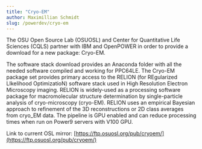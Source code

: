 ```yaml
---
title: "Cryo-EM"
author: Maximillian Schmidt
slug: /powerdev/cryo-em
---
```


The OSU Open Source Lab (OSUOSL) and Center for Quantitative Life Sciences (CQLS) partner with IBM and OpenPOWER in order to provide a download for a new package: Cryo-EM. 

The software stack download provides an Anaconda folder with all the needed software compiled and working for PPC64LE. The Cryo-EM package set provides primary access to the RELION (for REgularized LIkelihood OptimizatioN) software stack used in High Resolution Electron Microscopy imaging. RELION is widely-used as a processing software package for macromolecular structure determination by single-particle analysis of cryo-microscopy (cryo-EM). RELION uses an empirical Bayesian approach to refinement of the 3D reconstructions or 2D class averages from cryo_EM data. The pipeline is GPU enabled and can reduce processing times when run on Power9 servers with V100 GPU.


Link to current OSL mirror: [https://ftp.osuosl.org/pub/cryoem/](https://ftp.osuosl.org/pub/cryoem/)